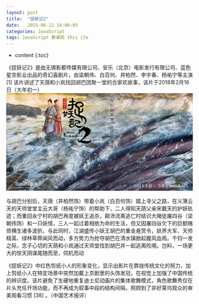 ```yaml
---
layout: post
title:  "捉妖记2"
date:   2015-06-12 14:06:05
categories: JavaScript
tags: JavaScript 慕课网 this ife
---
```


* content
{:toc}

《捉妖记2》是由无锡影都传媒有限公司、安乐（北京）电影发行有限公司、蓝色星空影业出品的奇幻喜剧片，由梁朝伟、白百何、井柏然、李宇春、杨祐宁等主演 [1] 
该片讲述了天荫和小岚找回胡巴团聚一堂的合家欢故事，该片于2018年2月16日（大年初一）
![image](https://github.com/double-digit/double-digit.github.io/raw/master/14.jpg)


与胡巴分别后，天荫（井柏然饰）带着小岚（白百何饰）踏上寻父之路，在义薄云天的天师堂堂主云大哥（杨祐宁饰）的帮助下，二人得知天荫父亲宋戴天的护妖轨迹；而重回永宁村的胡巴再度被妖王追杀，颠沛流离逃亡时结识大赌徒屠四谷（梁朝伟饰）和一只妖怪，三人一起过着相依为命的生活，但又因屠四谷欠下的巨额赌债横生诸多波折。与此同时，江湖盛传小妖王胡巴的重金悬赏令，妖界大军、天师精英、绿林草莽闻风而动，多方势力为抢夺胡巴在清水镇掀起腥风血雨。千钧一发之际，念子心切的天荫和小岚通过天师堂找到胡巴并一起逃离险境。岂料，一场更大的惊天阴谋尾随而至，伺机而动

《捉妖记2》中红色剪纸小人的形象变化，显示出影片在靠拢传统文化的努力，加上剪纸小人在特定场景中突然加戴上京剧里的头饰发冠，在视觉上加强了中国传统的辨识度。该片避免了生硬地重复迪士尼动画片的集体歌舞模式，角色歌舞秀仅在片头充任开场功能，而不再成为叙事中段的结构间隔，照顾到了非好莱坞观众的审美观看习惯 [38]  。（中国艺术报评）
